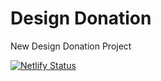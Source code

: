 # Design Donation

New Design Donation Project

[![Netlify Status](https://api.netlify.com/api/v1/badges/b73bc7f3-6afb-4b3c-8896-95ac74c29246/deploy-status)](https://app.netlify.com/sites/designdonation/deploys)
